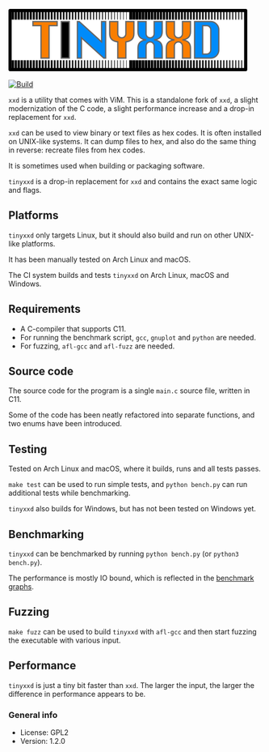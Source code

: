 ![tinyxxd](img/tinyxxd.png)

[![Build](https://github.com/xyproto/tinyxxd/actions/workflows/build.yml/badge.svg)](https://github.com/xyproto/tinyxxd/actions/workflows/build.yml)

`xxd` is a utility that comes with ViM. This is a standalone fork of `xxd`, a slight modernization of the C code, a slight performance increase and a drop-in replacement for `xxd`.

`xxd` can be used to view binary or text files as hex codes. It is often installed on UNIX-like systems. It can dump files to hex, and also do the same thing in reverse: recreate files from hex codes.

It is sometimes used when building or packaging software.

`tinyxxd` is a drop-in replacement for `xxd` and contains the exact same logic and flags.

## Platforms

`tinyxxd` only targets Linux, but it should also build and run on other UNIX-like platforms.

It has been manually tested on Arch Linux and macOS.

The CI system builds and tests `tinyxxd` on Arch Linux, macOS and Windows.

## Requirements

* A C-compiler that supports C11.
* For running the benchmark script, `gcc`, `gnuplot` and `python` are needed.
* For fuzzing, `afl-gcc` and `afl-fuzz` are needed.

## Source code

The source code for the program is a single `main.c` source file, written in C11.

Some of the code has been neatly refactored into separate functions, and two enums have been introduced.

## Testing

Tested on Arch Linux and macOS, where it builds, runs and all tests passes.

`make test` can be used to run simple tests, and `python bench.py` can run additional tests while benchmarking.

`tinyxxd` also builds for Windows, but has not been tested on Windows yet.

## Benchmarking

`tinyxxd` can be benchmarked by running `python bench.py` (or `python3 bench.py`).

The performance is mostly IO bound, which is reflected in the [benchmark graphs](benchmark_results.md).

## Fuzzing

`make fuzz` can be used to build `tinyxxd` with `afl-gcc` and then start fuzzing the executable with various input.

## Performance

`tinyxxd` is just a tiny bit faster than `xxd`. The larger the input, the larger the difference in performance appears to be.

### General info

* License: GPL2
* Version: 1.2.0

